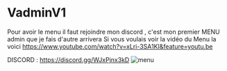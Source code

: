 # VadminV1 
Pour avoir le menu il faut rejoindre mon discord , c'est mon premier MENU admin que je fais d'autre arrivera 
Si vous voulais voir la vidéo du Menu la voici https://www.youtube.com/watch?v=xLri-3SA1KI&feature=youtu.be

DISCORD : https://discord.gg/WJxPjnx3kD
![menu](https://user-images.githubusercontent.com/101522154/185038931-dbb3e361-e1d4-4ade-915e-976cf2849915.PNG)
